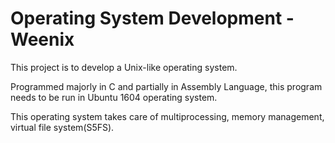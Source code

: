 # Operating System Development - Weenix

This project is to develop a Unix-like operating system.

Programmed majorly in C and partially in Assembly Language, this program needs to be run in Ubuntu 1604 operating system. 

This operating system takes care of multiprocessing, memory management, virtual file system(S5FS).
